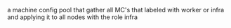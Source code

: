 a machine config pool that gather all MC's that labeled with worker or infra
and applying it to all nodes with the role infra
